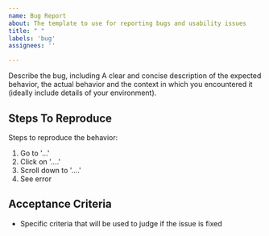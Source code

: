 ```yaml
---
name: Bug Report
about: The template to use for reporting bugs and usability issues
title: " "
labels: 'bug'
assignees: ''

---
```


Describe the bug, including A clear and concise description of the expected behavior, the actual behavior and the context in which you encountered it (ideally include details of your environment).

## Steps To Reproduce
Steps to reproduce the behavior:
1. Go to '...'
2. Click on '....'
3. Scroll down to '....'
4. See error


## Acceptance Criteria
- Specific criteria that will be used to judge if the issue is fixed
